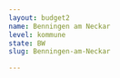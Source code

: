 ```yaml
---
layout: budget2
name: Benningen am Neckar
level: kommune
state: BW
slug: Benningen-am-Neckar

---
```



